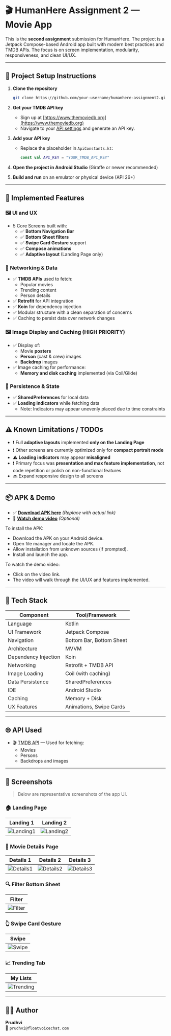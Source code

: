 # 🎬 HumanHere Assignment 2 — Movie App

This is the **second assignment** submission for HumanHere. The project is a Jetpack Compose-based Android app built with modern best practices and TMDB APIs. The focus is on screen implementation, modularity, responsiveness, and clean UI/UX.

---

## 📁 Project Setup Instructions

1. **Clone the repository**
   ```bash
   git clone https://github.com/your-username/humanhere-assignment2.git
   ```

2. **Get your TMDB API key**
   - Sign up at [https://www.themoviedb.org](https://www.themoviedb.org)
   - Navigate to your [API settings](https://www.themoviedb.org/settings/api) and generate an API key.

3. **Add your API key**
   - Replace the placeholder in `ApiConstants.kt`:
     ```kotlin
     const val API_KEY = "YOUR_TMDB_API_KEY"
     ```

4. **Open the project in Android Studio** (Giraffe or newer recommended)

5. **Build and run** on an emulator or physical device (API 26+)

---

## 🚀 Implemented Features

### 🖼️ UI and UX

- 5 Core Screens built with:
  - ✅ **Bottom Navigation Bar**
  - ✅ **Bottom Sheet filters**
  - ✅ **Swipe Card Gesture** support
  - ✅ **Compose animations**
  - ✅ **Adaptive layout** (Landing Page only)

### 🔁 Networking & Data

- ✅ **TMDB APIs** used to fetch:
  - Popular movies
  - Trending content
  - Person details
- ✅ **Retrofit** for API integration
- ✅ **Koin** for dependency injection
- ✅ Modular structure with a clean separation of concerns
- ✅ Caching to persist data over network changes

### 🖼️ Image Display and Caching (HIGH PRIORITY)

- ✅ Display of:
  - Movie **posters**
  - **Person** (cast & crew) images
  - **Backdrop** images
- ✅ Image caching for performance:
  - **Memory and disk caching** implemented (via Coil/Glide)

### 💾 Persistence & State

- ✅ **SharedPreferences** for local data
- ✅ **Loading indicators** while fetching data
  - Note: Indicators may appear unevenly placed due to time constraints

---

## ⚠️ Known Limitations / TODOs

- ❗ Full **adaptive layouts** implemented **only on the Landing Page**
- ❗ Other screens are currently optimized only for **compact portrait mode**
- ⚠️ **Loading indicators** may appear **misaligned**
- ❗ Primary focus was **presentation and max feature implementation**, not code repetition or polish on non-functional features
- 🔜 Expand responsive design to all screens

---

## 📦 APK & Demo

- ✅ [**Download APK here**](https://your-link.com/apk) *(Replace with actual link)*
- 🎥 [**Watch demo video**](https://your-link.com/demo) *(Optional)*

To install the APK:
- Download the APK on your Android device.
- Open file manager and locate the APK.
- Allow installation from unknown sources (if prompted).
- Install and launch the app.

To watch the demo video:
- Click on the video link.
- The video will walk through the UI/UX and features implemented.

---

## 📂 Tech Stack

| Component              | Tool/Framework           |
|------------------------|--------------------------|
| Language               | Kotlin                   |
| UI Framework           | Jetpack Compose          |
| Navigation             | Bottom Bar, Bottom Sheet |
| Architecture           | MVVM                     |
| Dependency Injection   | Koin                     |
| Networking             | Retrofit + TMDB API      |
| Image Loading          | Coil (with caching)      |
| Data Persistence       | SharedPreferences        |
| IDE                    | Android Studio           |
| Caching                | Memory + Disk            |
| UX Features            | Animations, Swipe Cards  |

---

## 🌐 API Used

- 🎬 [TMDB API](https://developer.themoviedb.org/) — Used for fetching:
  - Movies
  - Persons
  - Backdrops and images

---

## 📸 Screenshots

> Below are representative screenshots of the app UI.

### 🏠 Landing Page

| Landing 1 | Landing 2 |
|-----------|-----------|
| ![Landing1](https://github.com/Prudhvikopella/MoviesLot/blob/master/landing_page_1.png) | ![Landing2](https://github.com/Prudhvikopella/MoviesLot/blob/master/landing_page_2.png) |

### 📄 Movie Details Page

| Details 1 | Details 2 | Details 3 |
|-----------|-----------|-----------|
| ![Details1](https://github.com/Prudhvikopella/MoviesLot/blob/master/movie_detail_1.png) | ![Details2](https://github.com/Prudhvikopella/MoviesLot/blob/master/movie_detail_2.png) | ![Details3](https://github.com/Prudhvikopella/MoviesLot/blob/master/movie_detail_3.png) |

### 🔍 Filter Bottom Sheet

| Filter |
|--------|
| ![Filter](https://github.com/Prudhvikopella/MoviesLot/blob/master/filter_menu.png) |

### 👆 Swipe Card Gesture

| Swipe |
|-------|
| ![Swipe](https://github.com/Prudhvikopella/MoviesLot/blob/master/swipegesture.png) |

### 📈 Trending Tab

| My Lists |
|----------|
| ![Trending](https://github.com/Prudhvikopella/MoviesLot/blob/master/mylist.png) |

---

## 👨‍💻 Author

**Prudhvi**  
📧 `prudhvi@floatvoicechat.com`
